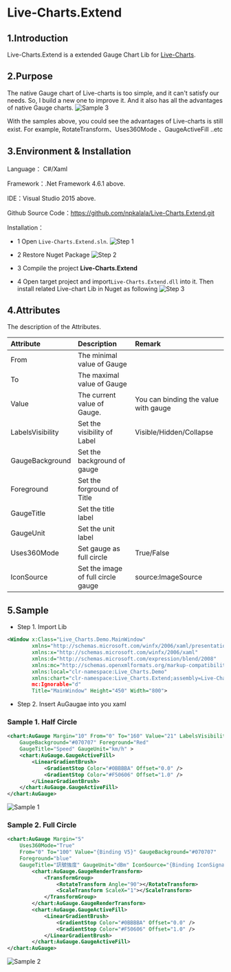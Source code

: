 # Live-Charts.Extend

## 1.Introduction
Live-Charts.Extend is a extended Gauge Chart Lib for [Live-Charts](https://lvcharts.net/). 


## 2.Purpose
The native Gauge chart of Live-charts is too simple, and it can't satisfy our needs. So, I build a new one to improve it. And it also has all the advantages of native Gauge charts.
![Sample 3](Doc/img3.png )

With the samples above, you could see the advantages of Live-charts is still exist. For example, RotateTransform、Uses360Mode 、GaugeActiveFill ..etc

## 3.Environment & Installation
Language： C#/Xaml

Framework：.Net Framework 4.6.1 above. 

IDE：Visual Studio 2015 above. 

Github Source Code：https://github.com/npkalala/Live-Charts.Extend.git

Installation：
- 1 Open `Live-Charts.Extend.sln`.
![Step 1](Doc/i1.png )

- 2 Restore Nuget Package
![Step 2](Doc/i2.png )

- 3 Compile the project **Live-Charts.Extend**

- 4 Open target project and import`Live-Charts.Extend.dll` into it. Then install related Live-chart Lib in Nuget as following
![Step 3](Doc/i3.png )

## 4.Attributes

The description of the Attributes.

|Attribute|Description|Remark|
|:-|:-|:-|
|From|The minimal value of Gauge|
|To|The maximal value of Gauge|
|Value|The current value of Gauge.| You can binding the value with gauge
|LabelsVisibility|Set the visibility of Label|Visible/Hidden/Collapse
|GaugeBackground|Set the background of gauge||
|Foreground|Set the forground of Title|
|GaugeTitle| Set the title label|
|GaugeUnit|Set the unit label|
|Uses360Mode|Set gauge as full circle|True/False
|IconSource|Set the image of full circle gauge|source:ImageSource

## 5.Sample
- Step 1. Import Lib
```xml
<Window x:Class="Live_Charts.Demo.MainWindow"
        xmlns="http://schemas.microsoft.com/winfx/2006/xaml/presentation"
        xmlns:x="http://schemas.microsoft.com/winfx/2006/xaml"
        xmlns:d="http://schemas.microsoft.com/expression/blend/2008"
        xmlns:mc="http://schemas.openxmlformats.org/markup-compatibility/2006"
        xmlns:local="clr-namespace:Live_Charts.Demo"
        xmlns:chart="clr-namespace:Live_Charts.Extend;assembly=Live-Charts.Extend"   <-- import Lib
        mc:Ignorable="d"
        Title="MainWindow" Height="450" Width="800">
```

- Step 2. Insert AuGaugae into you xaml
### Sample 1. Half Circle
```xml
<chart:AuGauge Margin="10" From="0" To="160" Value="21" LabelsVisibility="Visible"
    GaugeBackground="#070707" Foreground="Red"
    GaugeTitle="Speed" GaugeUnit="km/h" >
    <chart:AuGauge.GaugeActiveFill>
		<LinearGradientBrush>
			<GradientStop Color="#0BBBBA" Offset="0.0" />
			<GradientStop Color="#F50606" Offset="1.0" />
		</LinearGradientBrush>
    </chart:AuGauge.GaugeActiveFill>
</chart:AuGauge>
```
![Sample 1](Doc/img1.png )
### Sample 2. Full Circle
```xml
<chart:AuGauge Margin="5"
    Uses360Mode="True"
    From="0" To="100" Value="{Binding V5}" GaugeBackground="#070707"
    Foreground="blue"
    GaugeTitle="訊號強度" GaugeUnit="dBm" IconSource="{Binding IconSignal, ElementName=BusGauge}" >
        <chart:AuGauge.GaugeRenderTransform>
            <TransformGroup>
                <RotateTransform Angle="90"></RotateTransform>
                <ScaleTransform ScaleX="1"></ScaleTransform>
            </TransformGroup>
        </chart:AuGauge.GaugeRenderTransform>
        <chart:AuGauge.GaugeActiveFill>
            <LinearGradientBrush>
                <GradientStop Color="#0BBBBA" Offset="0.0" />
                <GradientStop Color="#F50606" Offset="1.0" />
            </LinearGradientBrush>
        </chart:AuGauge.GaugeActiveFill>
</chart:AuGauge>
```
![Sample 2](Doc/img2.png )